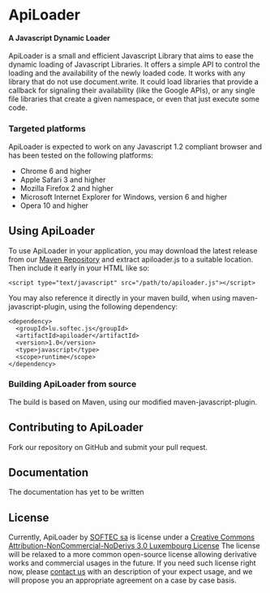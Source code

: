 ApiLoader
=========

#### A Javascript Dynamic Loader ####

ApiLoader is a small and efficient Javascript Library that aims to ease
the dynamic loading of Javascript Libraries. It offers a simple API to
control the loading and the availability of the newly loaded code.
It works with any library that do not use document.write. It could load
libraries that provide a callback for signaling their availability (like
the Google APIs), or any single file libraries that create a given namespace,
or even that just execute some code.

### Targeted platforms ###

ApiLoader is expected to work on any Javascript 1.2 compliant browser and
has been tested on the following platforms:

 * Chrome 6 and higher
 * Apple Safari 3 and higher
 * Mozilla Firefox 2 and higher
 * Microsoft Internet Explorer for Windows, version 6 and higher
 * Opera 10 and higher

Using ApiLoader
---------------

To use ApiLoader in your application, you may download the latest release
from our [Maven Repository](http://nexus.softec.lu:8081/service/local/repositories/opensource/content/lu/softec/js/apiloader/1.0/apiloader-1.0-compressed.jar)
and extract apiloader.js to a suitable location. Then include it
early in your HTML like so:

    <script type="text/javascript" src="/path/to/apiloader.js"></script>

You may also reference it directly in your maven build, when using
maven-javascript-plugin, using the following dependency:

    <dependency>
      <groupId>lu.softec.js</groupId>
      <artifactId>apiloader</artifactId>
      <version>1.0</version>
      <type>javascript</type>
      <scope>runtime</scope>
    </dependency>

### Building ApiLoader from source ###

The build is based on Maven, using our modified maven-javascript-plugin.

Contributing to ApiLoader
-------------------------

Fork our repository on GitHub and submit your pull request.

Documentation
-------------

The documentation has yet to be written

License
-------

Currently, ApiLoader by [SOFTEC sa](http://softec.lu) is license under
a [Creative Commons Attribution-NonCommercial-NoDerivs 3.0 Luxembourg License](http://creativecommons.org/licenses/by-nc-nd/3.0/lu/)
The license will be relaxed to a more common open-source license allowing
derivative works and commercial usages in the future.
If you need such license right now, please [contact us](mailto:support@softec.lu)
with an description of your expect usage, and we will propose you an
appropriate agreement on a case by case basis.
